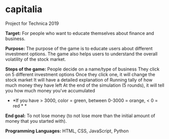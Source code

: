 # capitalia
Project for Technica 2019

**Target:** 
For people who want to educate themselves about finance and business. 

**Purpose:** 
The purpose of the game is to educate users about different investment options. The game also helps users to understand the overall volatility of the stock market.

**Steps of the game:**
People decide on a name/type of business
They click on 5 different investment options
Once they click one, it will change the stock market
It will have a detailed explanation of 
Running tally of how much money they have left
At the end of the simulation (5 rounds), it will tell you how much money you’ve accumulated

* *If you have > 3000, color = green, between 0-3000 = orange, < 0 = red * *

**End goal:** 
To not lose money (to not lose more than the initial amount of money that you started with).

**Programming Languages:** 
HTML, CSS, JavaScript, Python

